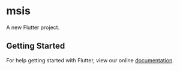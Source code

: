 # msis

A new Flutter project.

## Getting Started

For help getting started with Flutter, view our online
[documentation](https://flutter.io/).
